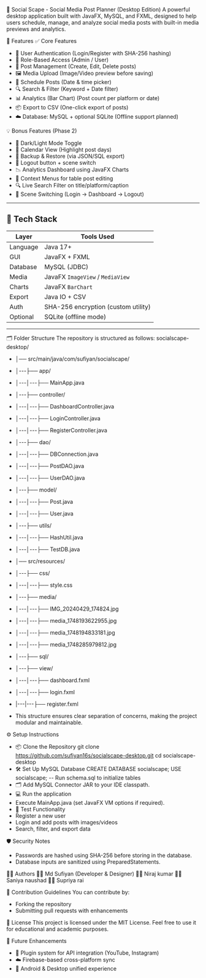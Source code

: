 📱 Social Scape - Social Media Post Planner (Desktop Edition)
A powerful desktop application built with JavaFX, MySQL, and FXML, designed to help users schedule, manage, and analyze social media posts with built-in media previews and analytics.

🚀 Features
✅ Core Features
- 🔐 User Authentication (Login/Register with SHA-256 hashing)
- 👥 Role-Based Access (Admin / User)
- 📝 Post Management (Create, Edit, Delete posts)
- 🖼️ Media Upload (Image/Video preview before saving)
- 📅 Schedule Posts (Date & time picker)
- 🔍 Search & Filter (Keyword + Date filter)
- 📊 Analytics (Bar Chart) (Post count per platform or date)
- 📦 Export to CSV (One-click export of posts)
- ☁️ Database: MySQL + optional SQLite (Offline support planned)

💡 Bonus Features (Phase 2)
- 🎨 Dark/Light Mode Toggle
- 🧭 Calendar View (Highlight post days)
- 💾 Backup & Restore (via JSON/SQL export)
- 🚪 Logout button + scene switch
- 📉 Analytics Dashboard using JavaFX Charts
- 🔁 Context Menus for table post editing
- 🔍 Live Search Filter on title/platform/caption
- 🔄 Scene Switching (Login → Dashboard → Logout)

---

## 🧱 Tech Stack

| Layer       | Tools Used |
|-------------|------------|
| Language    | Java 17+   |
| GUI         | JavaFX + FXML |
| Database    | MySQL (JDBC) |
| Media       | JavaFX `ImageView` / `MediaView` |
| Charts      | JavaFX `BarChart` |
| Export      | Java IO + CSV |
| Auth        | SHA-256 encryption (custom utility) |
| Optional    | SQLite (offline mode) |

---


🗂️ Folder Structure
The repository is structured as follows:
socialscape-desktop/
- │── src/main/java/com/sufiyan/socialscape/
- │---├── app/
- │---│---├── MainApp.java
- │---├── controller/
- │---│---├── DashboardController.java
- │---│---├── LoginController.java
- │---│---├── RegisterController.java
- │---├── dao/
- │---│---├── DBConnection.java
- │---│---├── PostDAO.java
- │---│---├── UserDAO.java
- │---├── model/
- │---│---├── Post.java
- │---│---├── User.java
- │---├── utils/
- │---│---├── HashUtil.java
- │---│---├── TestDB.java
- │── src/resources/
- │---├── css/
- │---│---├── style.css
- │---├── media/
- │---│---├── IMG_20240429_174824.jpg
- │---│---├── media_1748193622955.jpg
- │---│---├── media_1748194833181.jpg
- │---│---├── media_1748285979812.jpg
- │---├── sql/
- │---├── view/
- │---│---├── dashboard.fxml
- │---│---├── login.fxml
- |---|---├── register.fxml
  
- This structure ensures clear separation of concerns, making the project modular and maintainable.

⚙️ Setup Instructions
- 📦 Clone the Repository
git clone https://github.com/sufiyan16s/socialscape-desktop.git
cd socialscape-desktop
- 🛠️ Set Up MySQL Database
CREATE DATABASE socialscape;
USE socialscape;
-- Run schema.sql to initialize tables
- 🗂️ Add MySQL Connector JAR to your IDE classpath.
- 💻 Run the application
- Execute MainApp.java (set JavaFX VM options if required).
- 🧪 Test Functionality
- Register a new user
- Login and add posts with images/videos
- Search, filter, and export data

🛡️ Security Notes
- Passwords are hashed using SHA-256 before storing in the database.
- Database inputs are sanitized using PreparedStatements.

🧑‍💻 Authors
👨‍💻 Md Sufiyan (Developer & Designer)
👨‍💻 Niraj kumar
👨‍💻 Saniya naushad
👨‍💻 Supriya rai

🤝 Contribution Guidelines
You can contribute by:
- Forking the repository
- Submitting pull requests with enhancements

📃 License
This project is licensed under the MIT License. Feel free to use it for educational and academic purposes.

🔮 Future Enhancements
- 🔌 Plugin system for API integration (YouTube, Instagram)
- ☁️ Firebase-based cross-platform sync
- 📱 Android & Desktop unified experience


